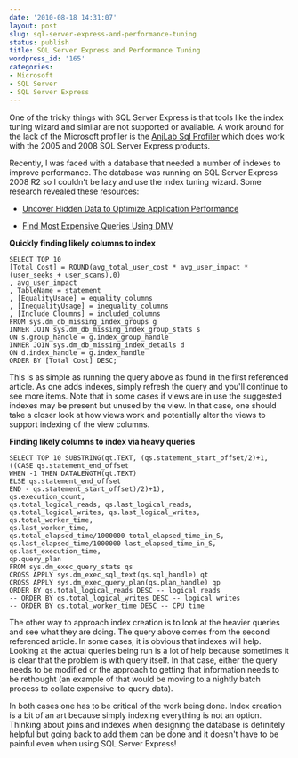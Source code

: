 ```yaml
---
date: '2010-08-18 14:31:07'
layout: post
slug: sql-server-express-and-performance-tuning
status: publish
title: SQL Server Express and Performance Tuning
wordpress_id: '165'
categories:
- Microsoft
- SQL Server
- SQL Server Express
---
```


One of the tricky things with SQL Server Express is that tools like the index tuning wizard and similar are not supported or available. A work around for the lack of the Microsoft profiler is the [AnjLab Sql Profiler](http://sites.google.com/site/sqlprofiler/) which does work with the 2005 and 2008 SQL Server Express products.

Recently, I was faced with a database that needed a number of indexes to improve performance. The database was running on SQL Server Express 2008 R2 so I couldn't be lazy and use the index tuning wizard. Some research revealed these resources:



	
  * [Uncover Hidden Data to Optimize Application Performance](http://msdn.microsoft.com/en-us/magazine/cc135978.aspx)

	
  * [Find Most Expensive Queries Using DMV](http://blog.sqlauthority.com/2010/05/14/sql-server-find-most-expensive-queries-using-dmv/)


**Quickly finding likely columns to index**


    
    
    SELECT TOP 10
    [Total Cost] = ROUND(avg_total_user_cost * avg_user_impact * (user_seeks + user_scans),0)
    , avg_user_impact
    , TableName = statement
    , [EqualityUsage] = equality_columns
    , [InequalityUsage] = inequality_columns
    , [Include Cloumns] = included_columns
    FROM sys.dm_db_missing_index_groups g
    INNER JOIN sys.dm_db_missing_index_group_stats s
    ON s.group_handle = g.index_group_handle
    INNER JOIN sys.dm_db_missing_index_details d
    ON d.index_handle = g.index_handle
    ORDER BY [Total Cost] DESC;
    



This is as simple as running the query above as found in the first referenced article. As one adds indexes, simply refresh the query and you'll continue to see more items. Note that in some cases if views are in use the suggested indexes may be present but unused by the view. In that case, one should take a closer look at how views work and potentially alter the views to support indexing of the view columns.

**Finding likely columns to index via heavy queries**


    
    
    SELECT TOP 10 SUBSTRING(qt.TEXT, (qs.statement_start_offset/2)+1,
    ((CASE qs.statement_end_offset
    WHEN -1 THEN DATALENGTH(qt.TEXT)
    ELSE qs.statement_end_offset
    END - qs.statement_start_offset)/2)+1),
    qs.execution_count,
    qs.total_logical_reads, qs.last_logical_reads,
    qs.total_logical_writes, qs.last_logical_writes,
    qs.total_worker_time,
    qs.last_worker_time,
    qs.total_elapsed_time/1000000 total_elapsed_time_in_S,
    qs.last_elapsed_time/1000000 last_elapsed_time_in_S,
    qs.last_execution_time,
    qp.query_plan
    FROM sys.dm_exec_query_stats qs
    CROSS APPLY sys.dm_exec_sql_text(qs.sql_handle) qt
    CROSS APPLY sys.dm_exec_query_plan(qs.plan_handle) qp
    ORDER BY qs.total_logical_reads DESC -- logical reads
    -- ORDER BY qs.total_logical_writes DESC -- logical writes
    -- ORDER BY qs.total_worker_time DESC -- CPU time
    



The other way to approach index creation is to look at the heavier queries and see what they are doing. The query above comes from the second referenced article. In some cases, it is obvious that indexes will help. Looking at the actual queries being run is a lot of help because sometimes it is clear that the problem is with query itself. In that case, either the query needs to be modified or the approach to getting that information needs to be rethought (an example of that would be moving to a nightly batch process to collate expensive-to-query data).

In both cases one has to be critical of the work being done. Index creation is a bit of an art because simply indexing everything is not an option. Thinking about joins and indexes when designing the database is definitely helpful but going back to add them can be done and it doesn't have to be painful even when using SQL Server Express!
